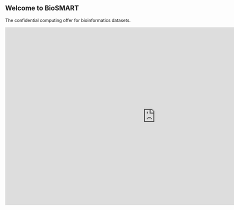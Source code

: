 ## Welcome to BioSMART

The confidential computing offer for bioinformatics datasets. 


<iframe src="https://docs.google.com/presentation/d/e/2PACX-1vQqE36rfAYp2EDSn6-GYFvVFnL1C_ymCL9xuD8qyLD_GxsotN_-0cj0LyAaNYAG3DeEV33phhLN3yYr/embed?start=false&loop=false&delayms=3000" frameborder="0" width="960" height="569" allowfullscreen="true" mozallowfullscreen="true" webkitallowfullscreen="true"></iframe>
